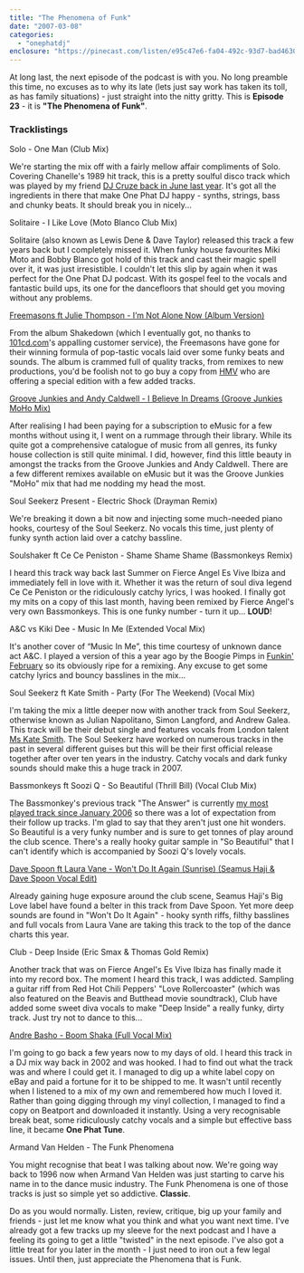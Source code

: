 ```yaml
---
title: "The Phenomena of Funk"
date: "2007-03-08"
categories: 
  - "onephatdj"
enclosure: "https://pinecast.com/listen/e95c47e6-fa04-492c-93d7-bad46303ee51.mp3 103828745 audio/mpeg "
---
```


At long last, the next episode of the podcast is with you. No long preamble this time, no excuses as to why its late (lets just say work has taken its toll, as has family situations) - just straight into the nitty gritty. This is **Episode 23** - it is **"The Phenomena of Funk"**.

### Tracklistings

Solo - One Man (Club Mix)

We're starting the mix off with a fairly mellow affair compliments of Solo. Covering Chanelle's 1989 hit track, this is a pretty soulful disco track which was played by my friend [DJ Cruze back in June last year](https://www.djcruze.co.uk/cms/2006/07/17/cure-for-the-common-sunday-mix-june-2006/). It's got all the ingredients in there that make One Phat DJ happy - synths, strings, bass and chunky beats. It should break you in nicely...

Solitaire - I Like Love (Moto Blanco Club Mix)

Solitaire (also known as Lewis Dene & Dave Taylor) released this track a few years back but I completely missed it. When funky house favourites Miki Moto and Bobby Blanco got hold of this track and cast their magic spell over it, it was just irresistible. I couldn't let this slip by again when it was perfect for the One Phat DJ podcast. With its gospel feel to the vocals and fantastic build ups, its one for the dancefloors that should get you moving without any problems.

[Freemasons ft Julie Thompson - I’m Not Alone Now (Album Version)](https://www.djdownload.com/mp3-detail/Freemasons+ft+Julie+Thompson/Im+Not+Alone+Now/Loaded+Records/231645)

From the album Shakedown (which I eventually got, no thanks to [101cd.com](https://www.101cd.com/)'s appalling customer service), the Freemasons have gone for their winning formula of pop-tastic vocals laid over some funky beats and sounds. The album is crammed full of quality tracks, from remixes to new productions, you'd be foolish not to go buy a copy from [HMV](https://www.hmv.co.uk/hmvweb/displayProductDetails.do?ctx=12;-1;-1;-1&sku=598545) who are offering a special edition with a few added tracks.

[Groove Junkies and Andy Caldwell - I Believe In Dreams (Groove Junkies MoHo Mix)](https://www.emusic.com/album/11001/11001568.html)

After realising I had been paying for a subscription to eMusic for a few months without using it, I went on a rummage through their library. While its quite got a comprehensive catalogue of music from all genres, its funky house collection is still quite minimal. I did, however, find this little beauty in amongst the tracks from the Groove Junkies and Andy Caldwell. There are a few different remixes available on eMusic but it was the Groove Junkies "MoHo" mix that had me nodding my head the most.[](https://www.anrdoezrs.net/click-2333047-10375109 "Try eMusic for free for 30 days and download 25 songs")

Soul Seekerz Present - Electric Shock (Drayman Remix)

We're breaking it down a bit now and injecting some much-needed piano hooks, courtesy of the Soul Seekerz. No vocals this time, just plenty of funky synth action laid over a catchy bassline.

Soulshaker ft Ce Ce Peniston - Shame Shame Shame (Bassmonkeys Remix)

I heard this track way back last Summer on Fierce Angel Es Vive Ibiza and immediately fell in love with it. Whether it was the return of soul diva legend Ce Ce Peniston or the ridiculously catchy lyrics, I was hooked. I finally got my mits on a copy of this last month, having been remixed by Fierce Angel's very own Bassmonkeys. This is one funky number - turn it up... **LOUD**!

A&C vs Kiki Dee - Music In Me (Extended Vocal Mix)

It's another cover of “Music In Me”, this time courtesy of unknown dance act A&C. I played a version of this a year ago by the Boogie Pimps in [Funkin' February](https://www.simonjobling.com/?p=101) so its obviously ripe for a remixing. Any excuse to get some catchy lyrics and bouncy basslines in the mix...

Soul Seekerz ft Kate Smith - Party (For The Weekend) (Vocal Mix)

I'm taking the mix a little deeper now with another track from Soul Seekerz, otherwise known as Julian Napolitano, Simon Langford, and Andrew Galea. This track will be their debut single and features vocals from London talent [Ms Kate Smith](https://www.myspace.com/katelouisesmith). The Soul Seekerz have worked on numerous tracks in the past in several different guises but this will be their first official release together after over ten years in the industry. Catchy vocals and dark funky sounds should make this a huge track in 2007.

Bassmonkeys ft Soozi Q - So Beautiful (Thrill Bill) (Vocal Club Mix)

The Bassmonkey's previous track "The Answer" is currently [my most played track since January 2006](https://www.last.fm/user/onephatdj/charts/?charttype=overall&subtype=track) so there was a lot of expectation from their follow up tracks. I'm glad to say that they aren't just one hit wonders. So Beautiful is a very funky number and is sure to get tonnes of play around the club scence. There's a really hooky guitar sample in "So Beautiful" that I can't identify which is accompanied by Soozi Q's lovely vocals.

[Dave Spoon ft Laura Vane - Won't Do It Again (Sunrise) (Seamus Haji & Dave Spoon Vocal Edit)](https://www.traxsource.com/index.php?act=show&fc=tpage&cr=titles&cv=6797)

Already gaining huge exposure around the club scene, Seamus Haji's Big Love label have found a belter in this track from Dave Spoon. Yet more deep sounds are found in "Won't Do It Again" - hooky synth riffs, filthy basslines and full vocals from Laura Vane are taking this track to the top of the dance charts this year.

Club - Deep Inside (Eric Smax & Thomas Gold Remix)

Another track that was on Fierce Angel's Es Vive Ibiza has finally made it into my record box. The moment I heard this track, I was addicted. Sampling a guitar riff from Red Hot Chili Peppers' "Love Rollercoaster" (which was also featured on the Beavis and Butthead movie soundtrack), Club have added some sweet diva vocals to make "Deep Inside" a really funky, dirty track. Just try not to dance to this...

[Andre Basho - Boom Shaka (Full Vocal Mix)](https://www.beatport.com/deeplink/335ce1c5f548075d281ab027471203f6b59fe542d89cbac94482bde169ac57524b34037f0a5354e14d31e532f6e9c734275fc1988f356245e879aa681d47836fa9e53f725d22487e)

I'm going to go back a few years now to my days of old. I heard this track in a DJ mix way back in 2002 and was hooked. I had to find out what the track was and where I could get it. I managed to dig up a white label copy on eBay and paid a fortune for it to be shipped to me. It wasn't until recently when I listened to a mix of my own and remembered how much I loved it. Rather than going digging through my vinyl collection, I managed to find a copy on Beatport and downloaded it instantly. Using a very recognisable break beat, some ridiculously catchy vocals and a simple but effective bass line, it became **One Phat Tune**.

Armand Van Helden - The Funk Phenomena

You might recognise that beat I was talking about now. We're going way back to 1996 now when Armand Van Helden was just starting to carve his name in to the dance music industry. The Funk Phenomena is one of those tracks is just so simple yet so addictive. **Classic**.

Do as you would normally. Listen, review, critique, big up your family and friends - just let me know what you think and what you want next time. I've already got a few tracks up my sleeve for the next podcast and I have a feeling its going to get a little "twisted" in the next episode. I've also got a little treat for you later in the month - I just need to iron out a few legal issues. Until then, just appreciate the Phenomena that is Funk.
